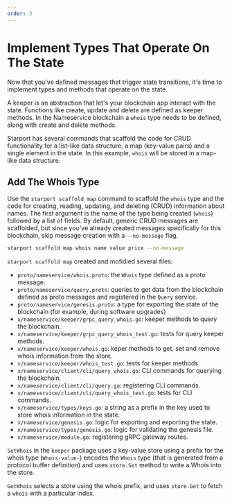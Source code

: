 ```yaml
---
order: 3
---
```


# Implement Types That Operate On The State

Now that you've defined messages that trigger state transitions, it's time to implement types and methods that operate on the state.

A keeper is an abstraction that let's your blockchain app interact with the state. Functions like create, update and delete are defined as keeper methods. In the Nameservice blockchain a `whois` type needs to be defined, along with create and delete methods.

Starport has several commands that scaffold the code for CRUD functionality for a list-like data structure, a map (key-value pairs) and a single element in the state. In this example, `whois` will be stored in a map-like data structure.

## Add The Whois Type

Use the `starport scaffold map` command to scaffold the `whois` type and the code for creating, reading, updating, and deleting (CRUD) information about names. The first argument is the name of the type being created (`whois`) followed by a list of fields. By default, generic CRUD messages are scaffolded, but since you've already created messages specifically for this blockchain, skip message creation with a `--no-message` flag.

```bash
starport scaffold map whois name value price --no-message
```

`starport scaffold map` created and mofidied several files:

* `proto/nameservice/whois.proto`: the `Whois` type defined as a proto message.
* `proto/nameservice/query.proto`: queries to get data from the blockchain defined as proto messages and registered in the `Query` service.
* `proto/nameservice/genesis.proto`: a type for exporting the state of the blockchain (for example, during software upgrades)
* `x/nameservice/keeper/grpc_query_whois.go`: keeper methods to query the blockchain.
* `x/nameservice/keeper/grpc_query_whois_test.go`: tests for query keeper methods.
* `x/nameservice/keeper/whois.go`: keper methods to get, set and remove whois information from the store.
* `x/nameservice/keeper/whois_test.go`: tests for keeper methods.
* `x/nameservice/client/cli/query_whois.go`: CLI commands for querying the blockchain.
* `x/nameservice/client/cli/query.go`: registering CLI commands.
* `x/nameservice/client/cli/query_whois_test.go`: tests for CLI commands.
* `x/nameservice/types/keys.go`: a string as a prefix in the key used to store whois information in the state.
* `x/nameservice/genesis.go`: logic for exporting and exporting the state.
* `x/nameservice/types/genesis.go`: logic for validating the genesis file.
* `x/nameservice/module.go`: registering gRPC gateway routes.

`SetWhois` in the `keeper` package uses a key-value store using a prefix for the whois type (`Whois-value-`) encodes the `Whois` type (that is generated from a protocol buffer definition) and uses `store.Set` method to write a Whois into the store.

`GetWhois` selects a store using the whois prefix, and uses `store.Get` to fetch a `whois` with a particular index.
